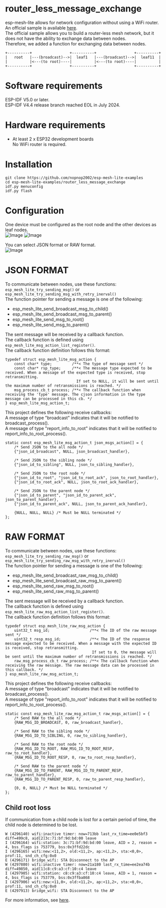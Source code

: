 # router_less_message_exchange
esp-mesh-lite allows for network configuration without using a WiFi router.   
An official sample is available [here](https://github.com/espressif/esp-mesh-lite/tree/master/examples/no_router).   
The official sample allows you to build a router-less mesh network, but it does not have the ability to exchange data between nodes.   
Therefore, we added a function for exchanging data between nodes.   
```
+----------+                 +----------+                 +----------+
|   root   |---(broadcast)-->|  leaf1   |---(broadcast)-->|  leaf11  |
|          |<---(to root)----|          |<---(to root)----|          |
+----------+                 +----------+                 +----------+
```

# Software requirements
ESP-IDF V5.0 or later.   
ESP-IDF V4.4 release branch reached EOL in July 2024.   

# Hardware requirements
- At least 2 x ESP32 development boards   
	No WiFi router is required.

# Installation
```
git clone https://github.com/nopnop2002/esp-mesh-lite-examples
cd esp-mesh-lite-examples/router_less_message_exchange
idf.py menuconfig
idf.py flash
```

# Configuration   
One device must be configured as the root node and the other devices as leaf nodes.   
![Image](https://github.com/user-attachments/assets/28ee4b1b-541a-4bc0-9d20-4c70e0e60452)
![Image](https://github.com/user-attachments/assets/28cef279-6672-486e-bd79-1448451e1fec)

You can select JSON format or RAW format.   
![Image](https://github.com/user-attachments/assets/cac6c9ed-b503-4beb-b960-d01f98d0a8ea)



# JSON FORMAT   
To communicate between nodes, use these functions:   
```esp_mesh_lite_try_sending_msg()``` or ```esp_mesh_lite_try_sending_msg_with_retry_inerval()```   
The function pointer for sending a message is one of the following:   
- esp_mesh_lite_send_broadcast_msg_to_child()   
- esp_mesh_lite_send_broadcast_msg_to_parent()   
- esp_mesh_lite_send_msg_to_root()   
- esp_mesh_lite_send_msg_to_parent()   

The sent message will be received by a callback function.   
The callback function is defined using ```esp_mesh_lite_msg_action_list_register()```.   
The callback function definition follows this format:   
```
typedef struct esp_mesh_lite_msg_action {
    const char* type;         /**< The type of message sent */
    const char* rsp_type;     /**< The message type expected to be received. When a message of the expected type is received, stop retransmitting.
                                If set to NULL, it will be sent until the maximum number of retransmissions is reached. */
    msg_process_cb_t process; /**< The callback function when receiving the 'type' message. The cjson information in the type message can be processed in this cb. */
} esp_mesh_lite_msg_action_t;
```

This project defines the following receive callbacks:   
A message of type "broadcast" indicates that it will be notified to broadcast_process().   
A message of type "report_info_to_root" indicates that it will be notified to report_info_to_root_process().   
```
static const esp_mesh_lite_msg_action_t json_msgs_action[] = {
    /* Send JSON to the all node */
    {"json_id_broadcast", NULL, json_broadcast_handler},

    /* Send JSON to the sibling node */
    {"json_id_to_sibling", NULL, json_to_sibling_handler},

    /* Send JSON to the root node */
    {"json_id_to_root", "json_id_to_root_ack", json_to_root_handler},
    {"json_id_to_root_ack", NULL, json_to_root_ack_handler},

    /* Send JSON to the parent node */
    {"json_id_to_parent", "json_id_to_parent_ack", json_to_parent_handler},
    {"json_id_to_parent_ack", NULL, json_to_parent_ack_handler},

    {NULL, NULL, NULL} /* Must be NULL terminated */
};
```


# RAW FORMAT
To communicate between nodes, use these functions:   
```esp_mesh_lite_try_sending_raw_msg()``` or ```esp_mesh_lite_try_sending_raw_msg_with_retry_inerval()```   
The function pointer for sending a message is one of the following:   
- esp_mesh_lite_send_broadcast_raw_msg_to_child()   
- esp_mesh_lite_send_broadcast_raw_msg_to_parent()   
- esp_mesh_lite_send_raw_msg_to_root()   
- esp_mesh_lite_send_raw_msg_to_parent()   

The sent message will be received by a callback function.   
The callback function is defined using ```esp_mesh_lite_raw_msg_action_list_register()```.   
The callback function definition follows this format:   
```
typedef struct esp_mesh_lite_raw_msg_action {
    uint32_t msg_id;                  /**< The ID of the raw message sent */
    uint32_t resp_msg_id;             /**< The ID of the response message expected to be received. When a message with the expected ID is received, stop retransmitting.
                                       If set to 0, the message will be sent until the maximum number of retransmissions is reached. */
    raw_msg_process_cb_t raw_process; /**< The callback function when receiving the raw message. The raw message data can be processed in this callback. */
} esp_mesh_lite_raw_msg_action_t;
```

This project defines the following receive callbacks:   
A message of type "broadcast" indicates that it will be notified to broadcast_process().   
A message of type "report_info_to_root" indicates that it will be notified to report_info_to_root_process().   

```
static const esp_mesh_lite_raw_msg_action_t raw_msgs_action[] = {
    /* Send RAW to the all node */
    {RAW_MSG_ID_BROADCAST, 0, raw_broadcast_handler},

    /* Send RAW to the sibling node */
    {RAW_MSG_ID_TO_SIBLING, 0, raw_to_sibling_handler},

    /* Send RAW to the root node */
    {RAW_MSG_ID_TO_ROOT, RAW_MSG_ID_TO_ROOT_RESP, raw_to_root_handler},
    {RAW_MSG_ID_TO_ROOT_RESP, 0, raw_to_root_resp_handler},

    /* Send RAW to the parent node */
    {RAW_MSG_ID_TO_PARENT, RAW_MSG_ID_TO_PARENT_RESP, raw_to_parent_handler},
    {RAW_MSG_ID_TO_PARENT_RESP, 0, raw_to_parent_resp_handler},

    {0, 0, NULL} /* Must be NULL terminated */
};
```

## Child root loss
If communication from a child node is lost for a certain period of time, the child node is determined to be lost.   
```
W (4296140) wifi:inactive timer: now=713bb last_rx_time=ee0e5bf3 diff=499c8, aid[2]3c:71:bf:9d:bd:00 leave
I (4296164) wifi:station: 3c:71:bf:9d:bd:00 leave, AID = 2, reason = 4, bss_flags is 753779, bss:0x3ffd22dc
I (4296165) wifi:new:<11,2>, old:<11,2>, ap:<11,2>, sta:<0,0>, prof:11, snd_ch_cfg:0x0
E (4296171) bridge_wifi: STA Disconnect to the AP
W (4297880) wifi:inactive timer: now=21a180 last_rx_time=ee2ea74b diff=49850, aid[1]c8:c9:a3:cf:10:c4 leave
I (4297905) wifi:station: c8:c9:a3:cf:10:c4 leave, AID = 1, reason = 4, bss_flags is 753779, bss:0x3ffba868
I (4297906) wifi:new:<11,0>, old:<11,2>, ap:<11,2>, sta:<0,0>, prof:11, snd_ch_cfg:0x0
E (4297913) bridge_wifi: STA Disconnect to the AP
```


For more information, see [here](https://github.com/espressif/esp-mesh-lite/blob/master/components/mesh_lite/include/esp_mesh_lite_core.h).   

